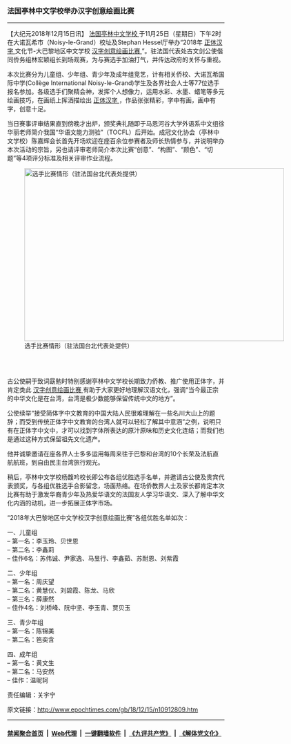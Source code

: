 ### 法国亭林中文学校举办汉字创意绘画比赛
------------------------

<p>
 【大纪元2018年12月15日讯】
 <a href="http://www.epochtimes.com/gb/tag/%E6%B3%95%E5%9B%BD%E4%BA%AD%E6%9E%97%E4%B8%AD%E6%96%87%E5%AD%A6%E6%A0%A1.html">
  法国亭林中文学校
 </a>
 于11月25日（星期日）下午2时在大诺瓦希市（Noisy-le-Grand）校址及Stephan Hessel厅举办“2018年
 <a href="http://www.epochtimes.com/gb/tag/%E6%AD%A3%E4%BD%93%E6%B1%89%E5%AD%97.html">
  正体汉字
 </a>
 文化节-大巴黎地区中文学校
 <a href="http://www.epochtimes.com/gb/tag/%E6%B1%89%E5%AD%97%E5%88%9B%E6%84%8F%E7%BB%98%E7%94%BB%E6%AF%94%E8%B5%9B.html">
  汉字创意绘画比赛
 </a>
 ”。驻法国代表处古文剑公使偕同侨务组林宏颖组长到场观赛，为与赛选手加油打气，并传达政府的关怀与重视。
</p>
<p>
 本次比赛分为儿童组、少年组、青少年及成年组竞艺，计有相关侨校、大诺瓦希国际中学(Collège International Noisy-le-Grand)学生及各界社会人士等77位选手报名参加。各级选手们聚精会神，发挥个人想像力，运用水彩、水墨、蜡笔等多元绘画技巧，在画纸上挥洒描绘出
 <a href="http://www.epochtimes.com/gb/tag/%E6%AD%A3%E4%BD%93%E6%B1%89%E5%AD%97.html">
  正体汉字
 </a>
 ，作品张张精彩，字中有画，画中有字，创意十足。
</p>
<p>
 当日赛事评审结果直到傍晚才出炉，颁奖典礼随即于马恩河谷大学外语系中文组徐华丽老师简介我国“华语文能力测验”（TOCFL）后开始。成冠文化协会（亭林中文学校）陈嘉辉会长首先开场欢迎在座百余位参赛者及师长热情参与，并说明举办本次活动的宗旨，另也请评审老师简介本次比赛“创意”、“构图”、“颜色”、“切题”等4项评分标准及相关评审作业流程。
</p>
<figure class="wp-caption aligncenter" id="attachment_10912814" style="width: 602px">
 <a href="http://i.epochtimes.com/assets/uploads/2018/12/ed56beea17a8b2857c692891e922d469.jpg">
  <img alt="选手比赛情形（驻法国台北代表处提供）" class="size-medium_vertical wp-image-10912814" height="400" src="http://i.epochtimes.com/assets/uploads/2018/12/ed56beea17a8b2857c692891e922d469-602x400.jpg" width="602"/>
 </a>
 <br/><figcaption class="wp-caption-text">
  选手比赛情形（驻法国台北代表处提供）
 </figcaption><br/>
</figure><br/>
<p>
 古公使嗣于致词勗勉时特别感谢亭林中文学校长期致力侨教、推广使用正体字，并肯定类此
 <a href="http://www.epochtimes.com/gb/tag/%E6%B1%89%E5%AD%97%E5%88%9B%E6%84%8F%E7%BB%98%E7%94%BB%E6%AF%94%E8%B5%9B.html">
  汉字创意绘画比赛
 </a>
 有助于大家更好地理解汉语文化，强调“当今最正宗的中华文化是在台湾，台湾是极少数能够保留传统中文的地方”。
</p>
<p>
 公使续举“接受简体字中文教育的中国大陆人民很难理解在一些名川大山上的题辞；而受到传统正体字中文教育的台湾人就可以轻松了解其中意涵”之例，说明只有在正体字中文中，才可以找到字体所表达的原汁原味和历史文化连结；而我们也是通过这种方式保留祖先文化遗产。
</p>
<p>
 他并诚挚邀请在座各界人士多多运用每周来往于巴黎和台湾的10个长荣及法航直航航班，到自由民主台湾旅行观光。
</p>
<p>
 稍后，亭林中文学校杨馥吟校长即公布各组优胜选手名单，并邀请古公使及贵宾代表颁奖，与各组优胜选手合影留念，场面热络。在场侨教界人士及家长都肯定本次比赛有助于激发华裔青少年及热爱华语文的法国友人学习华语文、深入了解中华文化内涵的动机，进一步拓展正体字市场。
</p>
<p>
 “2018年大巴黎地区中文学校汉字创意绘画比赛”各组优胜名单如次：
</p>
<p>
 一、儿童组
 <br/>
 – 第一名：李玉玲、贝世恩
 <br/>
 – 第二名：李鑫莉
 <br/>
 – 佳作6名：苏伟诚、尹家逸、马昱行、李鑫茹、苏耐恩、刘紫霞
</p>
<p>
 二、少年组
 <br/>
 – 第一名：周庆望
 <br/>
 – 第二名：黄慧仪、刘碧霞、陈龙、马欣
 <br/>
 – 第三名：薛康然
 <br/>
 – 佳作4名：刘桥峰、阮中坚、李玉青、贾贝玉
</p>
<p>
 三、青少年组
 <br/>
 – 第一名：陈锦美
 <br/>
 – 第二名：笆奕含
</p>
<p>
 四、成年组
 <br/>
 – 第一名：黄文生
 <br/>
 – 第二名：马安然
 <br/>
 – 佳作：温昵轲
</p>
<p>
 责任编辑：关宇宁
</p>

原文链接：http://www.epochtimes.com/gb/18/12/15/n10912809.htm


------------------------
#### [禁闻聚合首页](https://github.com/gfw-breaker/banned-news/blob/master/README.md) &nbsp;|&nbsp; [Web代理](https://github.com/gfw-breaker/open-proxy/blob/master/README.md) &nbsp;|&nbsp; [一键翻墙软件](https://github.com/gfw-breaker/nogfw/blob/master/README.md) &nbsp;|&nbsp; [《九评共产党》](https://github.com/gfw-breaker/9ping.md/blob/master/README.md#九评之一评共产党是什么) &nbsp;|&nbsp; [《解体党文化》](https://github.com/gfw-breaker/jtdwh.md/blob/master/README.md#绪论)